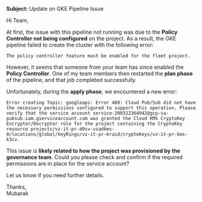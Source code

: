 **Subject:** Update on GKE Pipeline Issue  

Hi Team,  

At first, the issue with this pipeline not running was due to the **Policy Controller not being configured** on the project. As a result, the GKE pipeline failed to create the cluster with the following error:  

```
The policy controller feature must be enabled for the fleet project.
```

However, it seems that someone from your team has since enabled the **Policy Controller**. One of my team members then restarted the **plan phase** of the pipeline, and that job completed successfully.  

Unfortunately, during the **apply phase**, we encountered a new error:  

```
Error creating Topic: googleapi: Error 400: Cloud Pub/Sub did not have the necessary permissions configured to support this operation. Please verify that the service account service-200322364942@gcp-sa-pubsub.iam.gserviceaccount.com was granted the Cloud KMS CryptoKey Encrypter/Decrypter role for the project containing the CryptoKey resource projects/vz-it-pr-d0sv-vsadkms-0/locations/global/keyRings/vz-it-pr-kraid/cryptoKeys/vz-it-pr-kms-k3cv.
```

This issue is **likely related to how the project was provisioned by the governance team**. Could you please check and confirm if the required permissions are in place for the service account?  

Let us know if you need further details.  

Thanks,  
Mubarak

